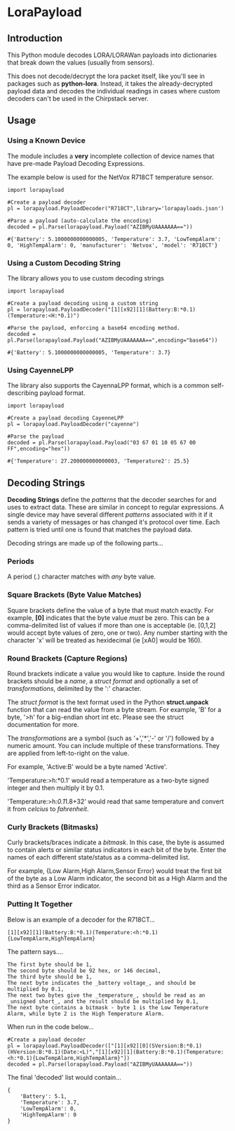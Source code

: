 # LoraPayload

## Introduction

This Python module decodes LORA/LORAWan payloads into dictionaries that break down the values (usually from sensors).

This does not decode/decrypt the lora packet itself, like you'll see in packages such as **python-lora**. Instead, it takes the already-decrypted payload data and decodes the individual readings in cases where custom decoders can't be used in the Chirpstack server.

## Usage

### Using a Known Device

The module includes a **very** incomplete collection of device names that have pre-made Payload Decoding Expressions.

The example below is used for the NetVox R718CT temperature sensor.

```
import lorapayload

#Create a payload decoder
pl = lorapayload.PayloadDecoder("R718CT",library='lorapayloads.json')

#Parse a payload (auto-calculate the encoding)
decoded = pl.Parse(lorapayload.Payload("AZIBMyUAAAAAAA=="))

#{'Battery': 5.1000000000000005, 'Temperature': 3.7, 'LowTempAlarm': 0, 'HighTempAlarm': 0, 'manufacturer': 'Netvox', 'model': 'R718CT'}
```

### Using a Custom Decoding String

The library allows you to use custom decoding strings

```
import lorapayload

#Create a payload decoding using a custom string
pl = lorapayload.PayloadDecoder("[1][x92][1](Battery:B:*0.1)(Temperature:<H:*0.1)")

#Parse the payload, enforcing a base64 encoding method.
decoded = pl.Parse(lorapayload.Payload("AZIBMyUAAAAAAA==",encoding="base64"))

#{'Battery': 5.1000000000000005, 'Temperature': 3.7}
```

### Using CayenneLPP

The library also supports the CayennaLPP format, which is a common self-describing payload format.

```
import lorapayload

#Create a payload decoding CayenneLPP
pl = lorapayload.PayloadDecoder("cayenne")

#Parse the payload
decoded = pl.Parse(lorapayload.Payload("03 67 01 10 05 67 00 FF",encoding="hex"))

#{'Temperature': 27.200000000000003, 'Temperature2': 25.5}
```

## Decoding Strings

**Decoding Strings** define the _patterns_ that the decoder searches for and uses to extract data. These are similar in concept to regular expressions. A single device may have several different _patterns_ associated with it if it sends a variety of messages or has changed it's protocol over time. Each pattern is tried until one is found that matches the payload data.

Decoding strings are made up of the following parts...

### Periods

A period (.) character matches with _any_ byte value.

### Square Brackets (Byte Value Matches)

Square brackets define the value of a byte that must match exactly. For example, **[0]** indicates that the byte value _must_ be zero. This can be a comma-delimited list of values if more than one is acceptable (ie. [0,1,2] would accept byte values of zero, one or two). Any number starting with the character 'x' will be treated as hexidecimal (ie [xA0] would be 160).

### Round Brackets (Capture Regions)

Round brackets indicate a value you would like to capture. Inside the round brackets should be a _name_, a _struct format_ and optionally a set of _transformations_, delimited by the ':' character.

The _struct format_ is the text format used in the Python **struct.unpack** function that can read the value from a byte stream. For example, 'B' for a byte, '>h' for a big-endian short int etc. Please see the struct documentation for more.

The _transformations_ are a symbol (such as '+','*','-' or '/') followed by a numeric amount. You can include multiple of these transformations. They are applied from left-to-right on the value.

For example, 'Active:B' would be a byte named 'Active'.

'Temperature:>h:*0.1' would read a temperature as a two-byte signed integer and then multiply it by 0.1.

'Temperature:>h:*0.1*1.8+32' would read that same temperature and convert it from _celcius_ to _fahrenheit_.

### Curly Brackets (Bitmasks)

Curly brackets/braces indicate a _bitmask_. In this case, the byte is assumed to contain alerts or similar status indicators in each bit of the byte. Enter the names of each different state/status as a comma-delimited list.

For example, {Low Alarm,High Alarm,Sensor Error} would treat the first bit of the byte as a Low Alarm indicator, the second bit as a High Alarm and the third as a Sensor Error indicator.

### Putting It Together

Below is an example of a decoder for the R718CT...

```
[1][x92][1](Battery:B:*0.1)(Temperature:<h:*0.1){LowTempAlarm,HighTempAlarm}
```

The pattern says....

    The first byte should be 1,
    The second byte should be 92 hex, or 146 decimal,
    The third byte should be 1,
    The next byte indicates the _battery voltage_, and should be multiplied by 0.1,
    The next two bytes give the _temperature_, should be read as an _unsigned short_, and the result should be multiplied by 0.1,
    The next byte contains a bitmask - byte 1 is the Low Temperature Alarm, while byte 2 is the High Temperature Alarm.

When run in the code below...

```
#Create a payload decoder
pl = lorapayload.PayloadDecoder(["[1][x92][0](SVersion:B:*0.1)(HVersion:B:*0.1)(Date:<L)","[1][x92][1](Battery:B:*0.1)(Temperature:<h:*0.1){LowTempAlarm,HighTempAlarm}"])
decoded = pl.Parse(lorapayload.Payload("AZIBMyUAAAAAAA=="))
```

The final 'decoded' list would contain...

```
{
    'Battery': 5.1,
    'Temperature': 3.7,
    'LowTempAlarm': 0,
    'HighTempAlarm': 0
}
```